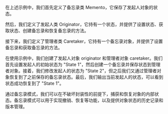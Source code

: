 
在上述示例中，我们首先定义了备忘录类 Memento，它保存了发起人对象的状态。

然后，我们定义了发起人类 Originator，它持有一个状态，并提供了设置状态、获取状态、创建备忘录和恢复备忘录的方法。

接下来，我们定义了管理者类 Caretaker，它持有一个备忘录对象，并提供了设置备忘录和获取备忘录的方法。

在使用示例中，我们创建了发起人对象 originator 和管理者对象 caretaker。我们首先设置发起人的初始状态为 "State 1"，然后创建一个备忘录并保存状态到管理者对象。接着，我们修改发起人的状态为 "State 2"，但之后我们又通过管理者对象恢复到了之前保存的备忘录状态。最后，我们输出当前发起人的状态，可以看到状态成功恢复到了 "State 1"。

通过备忘录模式，我们可以在不破坏封装性的前提下，捕获和恢复对象的内部状态。备忘录模式可以用于实现撤销、恢复等功能，以及提供对象状态的历史记录和版本管理。